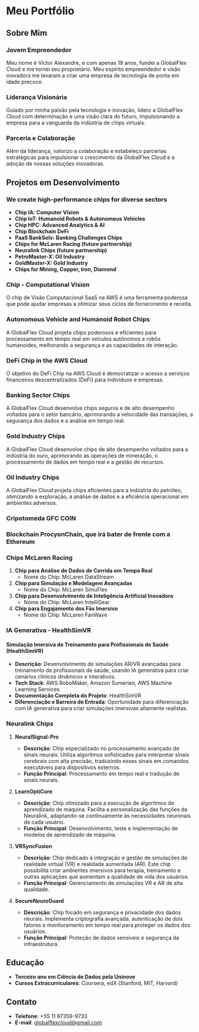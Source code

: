 # Meu Portfólio

## Sobre Mim

### Jovem Empreendedor
Meu nome é Victor Alexandre, e com apenas 19 anos, fundei a GlobalFlex Cloud e me tornei seu proprietário. Meu espírito empreendedor e visão inovadora me levaram a criar uma empresa de tecnologia de ponta em idade precoce.

### Liderança Visionária
Guiado por minha paixão pela tecnologia e inovação, lidero a GlobalFlex Cloud com determinação e uma visão clara do futuro, impulsionando a empresa para a vanguarda da indústria de chips virtuais.

### Parceria e Colaboração
Além da liderança, valorizo a colaboração e estabeleço parcerias estratégicas para impulsionar o crescimento da GlobalFlex Cloud e a adoção de nossas soluções inovadoras.

## Projetos em Desenvolvimento

### We create high-performance chips for diverse sectors

- **Chip IA: Computer Vision**
- **Chip IoT: Humanoid Robots & Autonomous Vehicles**
- **Chip HPC: Advanced Analytics & AI**
- **Chip Blockchain DeFi**
- **PaaS BankSolv: Banking Challenges Chips**
- **Chips for McLaren Racing (future partnership)**
- **Neuralink Chips (future partnership)**
- **PetroMaster-X: Oil Industry**
- **GoldMaster-X: Gold Industry**
- **Chips for Mining, Copper, Iron, Diamond**

### Chip - Computational Vision
O chip de Visão Computacional SaaS na AWS é uma ferramenta poderosa que pode ajudar empresas a otimizar seus ciclos de fornecimento e receita.

### Autonomous Vehicle and Humanoid Robot Chips
A GlobalFlex Cloud projeta chips poderosos e eficientes para processamento em tempo real em veículos autônomos e robôs humanoides, melhorando a segurança e as capacidades de interação.

### DeFi Chip in the AWS Cloud
O objetivo do DeFi Chip na AWS Cloud é democratizar o acesso a serviços financeiros descentralizados (DeFi) para indivíduos e empresas.

### Banking Sector Chips
A GlobalFlex Cloud desenvolve chips seguros e de alto desempenho voltados para o setor bancário, aprimorando a velocidade das transações, a segurança dos dados e a análise em tempo real.

### Gold Industry Chips
A GlobalFlex Cloud desenvolve chips de alto desempenho voltados para a indústria do ouro, aprimorando as operações de mineração, o processamento de dados em tempo real e a gestão de recursos.

### Oil Industry Chips
A GlobalFlex Cloud projeta chips eficientes para a indústria do petróleo, otimizando a exploração, a análise de dados e a eficiência operacional em ambientes adversos.

### Cripotomeda GFC COIN

### Blockchain ProcyonChain, que irá bater de frente com a Ethereum

### Chips McLaren Racing
1. **Chip para Análise de Dados de Corrida em Tempo Real**
   - Nome do Chip: McLaren DataStream
2. **Chip para Simulação e Modelagem Avançadas**
   - Nome do Chip: McLaren SimuFlex
3. **Chip para Desenvolvimento de Inteligência Artificial Inovadora**
   - Nome do Chip: McLaren IntelliGear
4. **Chip para Engajamento dos Fãs Imersivo**
   - Nome do Chip: McLaren FanWave

### IA Generativa - HealthSimVR

#### Simulação Imersiva de Treinamento para Profissionais de Saúde (HealthSimVR)
- **Descrição**: Desenvolvimento de simulações AR/VR avançadas para treinamento de profissionais de saúde, usando IA generativa para criar cenários clínicos dinâmicos e interativos.
- **Tech Stack**: AWS RoboMaker, Amazon Sumerian, AWS Machine Learning Services.
- **Documentação Completa do Projeto**: HealthSimVR
- **Diferenciação e Barreira de Entrada**: Oportunidade para diferenciação com IA generativa para criar simulações imersivas altamente realistas.
  
### Neuralink Chips

1. **NeuralSignal-Pro**
   - **Descrição**: Chip especializado no processamento avançado de sinais neurais. Utiliza algoritmos sofisticados para interpretar sinais cerebrais com alta precisão, traduzindo esses sinais em comandos executáveis para dispositivos externos.
   - **Função Principal**: Processamento em tempo real e tradução de sinais neurais.

2. **LearnOptiCore**
   - **Descrição**: Chip otimizado para a execução de algoritmos de aprendizado de máquina. Facilita a personalização das funções da Neuralink, adaptando-se continuamente às necessidades neuronais de cada usuário.
   - **Função Principal**: Desenvolvimento, teste e implementação de modelos de aprendizado de máquina.

3. **VRSyncFusion**
   - **Descrição**: Chip dedicado à integração e gestão de simulações de realidade virtual (VR) e realidade aumentada (AR). Este chip possibilita criar ambientes imersivos para terapia, treinamento e outras aplicações que aumentam a qualidade de vida dos usuários.
   - **Função Principal**: Gerenciamento de simulações VR e AR de alta qualidade.

4. **SecureNeuroGuard**
   - **Descrição**: Chip focado em segurança e privacidade dos dados neurais. Implementa criptografia avançada, autenticação de dois fatores e monitoramento em tempo real para proteger os dados dos usuários.
   - **Função Principal**: Proteção de dados sensíveis e segurança da infraestrutura.

## Educação
- **Terceiro ano em Ciência de Dados pela Uninove**
- **Cursos Extracurriculares**: Coursera, edX (Stanford, MIT, Harvard)

## Contato
- **Telefone**: +55 11 97359-9733
- **E-mail**: [globalflexcloud@gmail.com](mailto:globalflexcloud@gmail.com)
